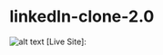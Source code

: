 # linkedIn-clone-2.0
![alt text](https://user-images.githubusercontent.com/70457144/143727725-c0eaadef-0dff-4184-aeaf-e6a398777fa0.png)
[Live Site]: 